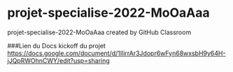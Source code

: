 # projet-specialise-2022-MoOaAaa
projet-specialise-2022-MoOaAaa created by GitHub Classroom

###Lien du Docs kickoff du projet
https://docs.google.com/document/d/1IlirrAr3Jdopr6wFyn68wxsbH9y64H-jJQpRWOhnCWY/edit?usp=sharing
